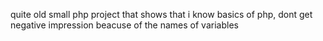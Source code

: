 quite old small php project that shows that i know basics of php, dont get negative impression beacuse of the names of variables
